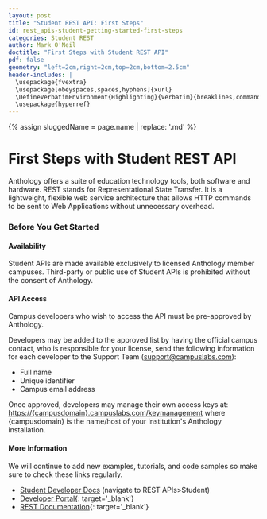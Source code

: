 ```yaml
---
layout: post
title: "Student REST API: First Steps"
id: rest_apis-student-getting-started-first-steps
categories: Student REST
author: Mark O'Neil
doctitle: "First Steps with Student REST API"
pdf: false
geometry: "left=2cm,right=2cm,top=2cm,bottom=2.5cm"
header-includes: |
  \usepackage{fvextra}
  \usepackage[obeyspaces,spaces,hyphens]{xurl}
  \DefineVerbatimEnvironment{Highlighting}{Verbatim}{breaklines,commandchars=\\\{\}}
  \usepackage{hyperref}
---
```


{% assign sluggedName = page.name | replace: '.md' %}
# First Steps with Student REST API
Anthology offers a suite of education technology tools, both software and hardware. REST stands for Representational State Transfer. It is a lightweight, flexible web service architecture that allows HTTP commands to be sent to Web Applications without unnecessary overhead.

### Before You Get Started

#### Availability
Student APIs are made available exclusively to licensed Anthology member campuses. Third-party or public use of Student APIs is prohibited without the consent of Anthology.

#### API Access
Campus developers who wish to access the API must be pre-approved by Anthology.

Developers may be added to the approved list by having the official campus contact, who is responsible for your license, send the following information for each developer to the Support Team (support@campuslabs.com):

* Full name
* Unique identifier
* Campus email address

Once approved, developers may manage their own access keys at: [https://{campusdomain}.campuslabs.com/keymanagement](https://{campusdomain}.campuslabs.com/keymanagement) 
where {campusdomain} is the name/host of your institution's Anthology installation.



#### More Information

We will continue to add new examples, tutorials, and code samples so make sure to check these links regularly.

- [Student Developer Docs](https://docs.anthology.com) (navigate to REST APIs>Student)
- [Developer Portal](https://developer.anthology.com/){: target='\_blank'}
- [REST Documentation](https://developer.anthology.com/portal/displayApi){: target='\_blank'}
